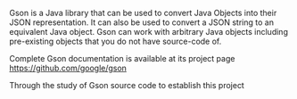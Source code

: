 Gson is a Java library that can be used to convert Java Objects into their
JSON representation. It can also be used to convert a JSON string to an
equivalent Java object. Gson can work with arbitrary Java objects including
pre-existing objects that you do not have source-code of.

Complete Gson documentation is available at its project page
https://github.com/google/gson


Through the study of Gson source code to establish this project
